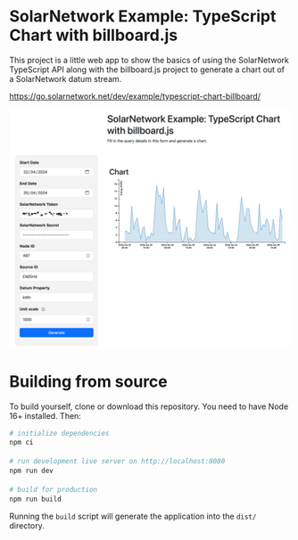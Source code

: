 # SolarNetwork Example: TypeScript Chart with billboard.js

This project is a little web app to show the basics of using the SolarNetwork TypeScript API
along with the billboard.js project to generate a chart out of a SolarNetwork datum stream.

<https://go.solarnetwork.net/dev/example/typescript-chart-billboard/>

<img alt="Screenshot of the TypeScript Chart with billboard.js app" src="docs/chart-billboard-screenshot@2x.png" width="1155">

# Building from source

To build yourself, clone or download this repository. You need to have
Node 16+ installed. Then:

```sh
# initialize dependencies
npm ci

# run development live server on http://localhost:8080
npm run dev

# build for production
npm run build
```

Running the `build` script will generate the application into the `dist/` directory.

